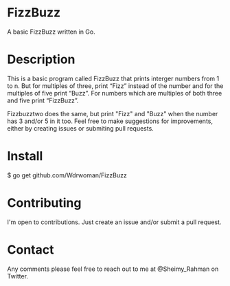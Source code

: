 # FizzBuzz
A basic FizzBuzz written in Go.

# Description
This is a basic program called FizzBuzz that prints interger numbers from 1 to n. But for multiples of three, print “Fizz” instead of the number and for the multiples of five print “Buzz”.
For numbers which are multiples of both three and five print “FizzBuzz”.

Fizzbuzztwo does the same, but print "Fizz" and "Buzz" when the number has 3 and/or 5 in it too. Feel free to make suggestions for improvements, either by creating issues or submiting pull requests.

# Install
$ go get github.com/Wdrwoman/FizzBuzz

# Contributing
I'm open to contributions. Just create an issue and/or submit a pull request.

# Contact
Any comments please feel free to reach out to me at @Sheimy_Rahman on Twitter.
